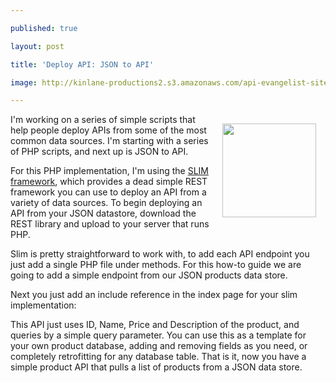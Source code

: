 ---
published: true
layout: post
title: 'Deploy API: JSON to API'
image: http://kinlane-productions2.s3.amazonaws.com/api-evangelist-site/blog/bw-json-data-store.png
---

<p><img style="padding: 15px;" src="https://s3.amazonaws.com/kinlane-productions2/bw-icons/bw-json-data-store.png" alt="" width="150" align="right" />
<p>I'm working on a series of simple scripts that help people deploy APIs from some of the most common data sources. I'm starting with a series of PHP scripts, and next up is JSON to API.
<p>For this PHP implementation, I'm using the <a href="http://www.slimframework.com/">SLIM framework</a>, which provides a dead simple REST framework you can use to deploy an API from a variety of data sources.   To begin deploying an API from your JSON datastore, download the REST library and upload to your server that runs PHP.
<p>Slim is pretty straightforward to work with, to add each API endpoint you just add a single PHP file under methods. For this how-to guide we are going to add a simple endpoint from our JSON products data store.
<script src="https://gist.github.com/kinlane/7095348.js"></script>
<p>Next you just add an include reference in the index page for your slim implementation:
<script src="https://gist.github.com/kinlane/7095362.js"></script>
<p>This API just uses ID, Name, Price and Description of the product, and queries by a simple query parameter. You can use this as a template for your own product database, adding and removing fields as you need, or completely retrofitting for any database table.  That is it, now you have a simple product API that pulls a list of products from a JSON data store.

